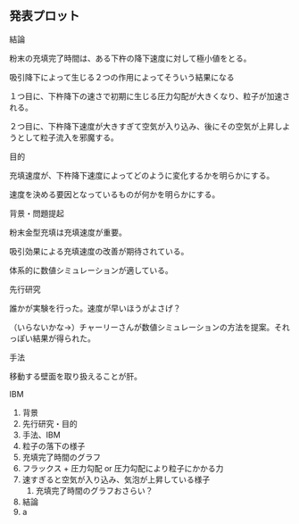 ## 発表プロット



結論

粉末の充填完了時間は、ある下杵の降下速度に対して極小値をとる。

吸引降下によって生じる２つの作用によってそういう結果になる

１つ目に、下杵降下の速さで初期に生じる圧力勾配が大きくなり、粒子が加速される。

２つ目に、下杵降下速度が大きすぎて空気が入り込み、後にその空気が上昇しようとして粒子流入を邪魔する。



目的

充填速度が、下杵降下速度によってどのように変化するかを明らかにする。

速度を決める要因となっているものが何かを明らかにする。



背景・問題提起

粉末金型充填は充填速度が重要。

吸引効果による充填速度の改善が期待されている。

体系的に数値シミュレーションが適している。



先行研究

誰かが実験を行った。速度が早いほうがよさげ？

（いらないかな→）チャーリーさんが数値シミュレーションの方法を提案。それっぽい結果が得られた。



手法

移動する壁面を取り扱えることが肝。

IBM





1. 背景
2. 先行研究・目的
3. 手法、IBM
4. 粒子の落下の様子
5. 充填完了時間のグラフ
6. フラックス + 圧力勾配 or 圧力勾配により粒子にかかる力
7. 速すぎると空気が入り込み、気泡が上昇している様子
   1. 充填完了時間のグラフおさらい？
8. 結論
9. a